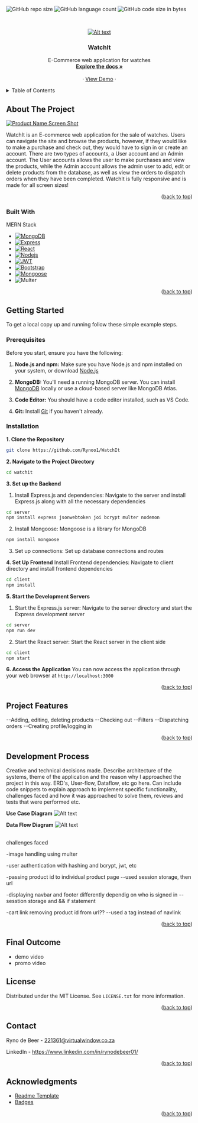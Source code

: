 <!-- Improved compatibility of back to top link: See: https://github.com/othneildrew/Best-README-Template/pull/73 -->
<a name="readme-top"></a>

![GitHub repo size](https://img.shields.io/github/repo-size/Rynoo1/watchit?color=lightblue)
![GitHub language count](https://img.shields.io/github/languages/count/Rynoo1/watchit?color=lightblue)
![GitHub code size in bytes](https://img.shields.io/github/languages/code-size/Rynoo1/watchit?color=lightblue)


<!-- PROJECT LOGO -->
<br />
<div align="center">
  <a href="https://github.com/github_username/repo_name">

  ![Alt text](readme_images/Group%2085.png)

  </a>

<h3 align="center">WatchIt</h3>

  <p align="center">
    E-Commerce web application for watches
    <br />
    <a href="https://github.com/github_username/repo_name"><strong>Explore the docs »</strong></a>
    <br />
    <br />
    ·
    <a href="https://github.com/github_username/repo_name">View Demo</a>
    ·
  </p>
</div>



<!-- TABLE OF CONTENTS -->
<details>
  <summary>Table of Contents</summary>
  <ol>
    <li>
      <a href="#about-the-project">About The Project</a>
      <ul>
        <li><a href="#built-with">Built With</a></li>
      </ul>
    </li>
    <li>
      <a href="#getting-started">Getting Started</a>
      <ul>
        <li><a href="#prerequisites">Prerequisites</a></li>
        <li><a href="#installation">Installation</a></li>
      </ul>
    </li>
    <li><a href="#usage">Usage</a></li>
    <li><a href="#roadmap">Roadmap</a></li>
    <li><a href="#contributing">Contributing</a></li>
    <li><a href="#license">License</a></li>
    <li><a href="#contact">Contact</a></li>
    <li><a href="#acknowledgments">Acknowledgments</a></li>
  </ol>
</details>



<!-- ABOUT THE PROJECT -->
## About The Project

[![Product Name Screen Shot][product-screenshot]](https://example.com)

WatchIt is an E-commerce web application for the sale of watches. Users can navigate the site and browse the products, however, if they would like to make a purchase and check out, they would have to sign in or create an account. There are two types of accounts, a User account and an Admin account. The User accounts allows the user to make purchases and view the products, while the Admin account allows the admin user to add, edit or delete products from the database, as well as view the orders to dispatch orders when they have been completed. WatchIt is fully responsive and is made for all screen sizes!

<p align="right">(<a href="#readme-top">back to top</a>)</p>


### Built With
MERN Stack

* [![MongoDB][MongoDB]][MongoDB-url]
* [![Express][Express]][Express-url]
* [![React][React]][React-url]
* [![Nodejs][Nodejs]][Node-url]
* [![JWT][JWT]][JWT-url]
* [![Bootstrap][Bootstrap]][Bootstrap-url]
* [![Mongoose][Mongoose]][Mongoose-url]
* ![Multer]

<p align="right">(<a href="#readme-top">back to top</a>)</p>



<!-- GETTING STARTED -->
## Getting Started

To get a local copy up and running follow these simple example steps.

### Prerequisites

Before you start, ensure you have the following:

1. **Node.js and npm:** Make sure you have Node.js and npm installed on your system, or download [Node.js](https://nodejs.org/en)

2. **MongoDB:** You'll need a running MongoDB server. You can install [MongoDB](https://www.mongodb.com/) locally or use a cloud-based server like MongoDB Atlas.

3. **Code Editor:** You should have a code editor installed, such as VS Code.

4. **Git:** Install [Git](https://git-scm.com/) if you haven't already.

### Installation

**1. Clone the Repository**
```sh
git clone https://github.com/Rynoo1/WatchIt
```
**2. Navigate to the Project Directory**
```sh
cd watchit
```
**3. Set up the Backend**
1. Install Express.js and dependencies: Navigate to the server and install Express.js along with all the necessary dependencies
```sh
cd server
npm install express jsonwebtoken joi bcrypt multer nodemon
```
2. Install Mongoose: Mongoose is a library for MongoDB
```sh
npm install mongoose
```
3. Set up connections: Set up database connections and routes

**4. Set Up Frontend**
Install Frontend dependencies: Navigate to client directory and install frontend dependencies
```sh
cd client
npm install
```

**5. Start the Development Servers**
1. Start the Express.js server: Navigate to the server directory and start the Express development server
```sh
cd server
npm run dev
```
2. Start the React server: Start the React server in the client side
```sh
cd client
npm start
```

**6. Access the Application**
You can now access the application through your web browser at `http://localhost:3000`


<p align="right">(<a href="#readme-top">back to top</a>)</p>



## Project Features

--Adding, editing, deleting products
--Checking out
--Filters
--Dispatching orders
--Creating profile/logging in

<p align="right">(<a href="#readme-top">back to top</a>)</p>


## Development Process

Creative and technical decisions made. Describe architecture of the systems, theme of the application and the reason why I approached the project in this way. ERD's, User-flow, Dataflow, etc go here. Can include code snippets to explain approach to implement specific functionality, challenges faced and how it was approached to solve them, reviews and tests that were performed etc.

**Use Case Diagram**
![Alt text](readme_images/E-Commerce%20Use%20Case%20Diagram.png)

**Data Flow Diagram**
![Alt text](readme_images/WatchIt%20Data%20Flow%20Diagram(1).png)

<br/>
challenges faced

-image handling using multer

-user authentication with hashing and bcrypt, jwt, etc

-passing product id to individual product page
--used session storage, then url

-displaying navbar and footer differently dependig on who is signed in
--sesstion storage and && if statement

-cart link removing product id from url??
--used a tag instead of navlink

<p align="right">(<a href="#readme-top">back to top</a>)</p>


## Final Outcome
* demo video
* promo video

<!-- LICENSE -->
## License

Distributed under the MIT License. See `LICENSE.txt` for more information.

<p align="right">(<a href="#readme-top">back to top</a>)</p>


<!-- CONTACT -->
## Contact

Ryno de Beer - 221361@virtualwindow.co.za

LinkedIn - https://www.linkedin.com/in/rynodebeer01/

<p align="right">(<a href="#readme-top">back to top</a>)</p>


<!-- ACKNOWLEDGMENTS -->
## Acknowledgments

* [Readme Template](https://github.com/othneildrew/Best-README-Template/tree/master)
* [Badges](https://shields.io/)

<p align="right">(<a href="#readme-top">back to top</a>)</p>



<!-- MARKDOWN LINKS & IMAGES -->
<!-- https://www.markdownguide.org/basic-syntax/#reference-style-links -->
[contributors-shield]: https://img.shields.io/github/contributors/github_username/repo_name.svg?style=for-the-badge
[contributors-url]: https://github.com/github_username/repo_name/graphs/contributors
[forks-shield]: https://img.shields.io/github/forks/github_username/repo_name.svg?style=for-the-badge
[forks-url]: https://github.com/github_username/repo_name/network/members
[stars-shield]: https://img.shields.io/github/stars/github_username/repo_name.svg?style=for-the-badge
[stars-url]: https://github.com/github_username/repo_name/stargazers
[issues-shield]: https://img.shields.io/github/issues/github_username/repo_name.svg?style=for-the-badge
[issues-url]: https://github.com/github_username/repo_name/issues
[license-shield]: https://img.shields.io/github/license/github_username/repo_name.svg?style=for-the-badge
[license-url]: https://github.com/github_username/repo_name/blob/master/LICENSE.txt
[linkedin-shield]: https://img.shields.io/badge/-LinkedIn-black.svg?style=for-the-badge&logo=linkedin&colorB=555
[linkedin-url]: https://linkedin.com/in/linkedin_username
[product-screenshot]: images/screenshot.png
[Next.js]: https://img.shields.io/badge/next.js-000000?style=for-the-badge&logo=nextdotjs&logoColor=white
[Next-url]: https://nextjs.org/
[React.js]: https://img.shields.io/badge/React-20232A?style=for-the-badge&logo=react&logoColor=61DAFB
[React-url]: https://reactjs.org/
[Vue.js]: https://img.shields.io/badge/Vue.js-35495E?style=for-the-badge&logo=vuedotjs&logoColor=4FC08D
[Vue-url]: https://vuejs.org/
[Angular.io]: https://img.shields.io/badge/Angular-DD0031?style=for-the-badge&logo=angular&logoColor=white
[Angular-url]: https://angular.io/
[Svelte.dev]: https://img.shields.io/badge/Svelte-4A4A55?style=for-the-badge&logo=svelte&logoColor=FF3E00
[Svelte-url]: https://svelte.dev/
[Laravel.com]: https://img.shields.io/badge/Laravel-FF2D20?style=for-the-badge&logo=laravel&logoColor=white
[Laravel-url]: https://laravel.com
[Bootstrap.com]: https://img.shields.io/badge/Bootstrap-563D7C?style=for-the-badge&logo=bootstrap&logoColor=white
[Bootstrap-url]: https://getbootstrap.com
[JQuery.com]: https://img.shields.io/badge/jQuery-0769AD?style=for-the-badge&logo=jquery&logoColor=white
[JQuery-url]: https://jquery.com 
[MongoDB]: https://img.shields.io/badge/MongoDB-47A248?logo=mongodb&logoColor=white
[MongoDB-url]: https://www.mongodb.com/
[Mongoose]: https://img.shields.io/badge/Mongoose-880000?logo=mongoose&logoColor=white
[Mongoose-url]: https://mongoosejs.com/docs/
[Express]: https://img.shields.io/badge/Express-000000?logo=express&logoColor=white
[Express-url]: https://expressjs.com/
[React]: https://img.shields.io/badge/React-62DAFB?logo=react&logoColor=white
[React-url]: https://react.dev/
[Nodejs]: https://img.shields.io/badge/Node.js-339933?logo=node.js&logoColor=white
[Node-url]: https://nodejs.org/en
[JWT]: https://img.shields.io/badge/JWT-000000?logo=json-web-tokens&logoColor=white
[JWT-url]: https://jwt.io/
[Bootstrap]: https://img.shields.io/badge/React%20Bootstrap-7952B3
[Bootstrap-url]: https://react-bootstrap.netlify.app/
[Multer]: https://img.shields.io/badge/Multer-CB3837